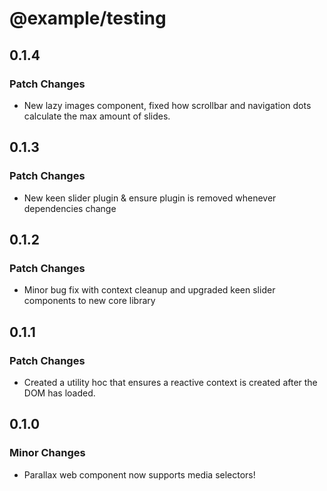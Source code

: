 # @example/testing

## 0.1.4

### Patch Changes

- New lazy images component, fixed how scrollbar and navigation dots calculate the max amount of slides.

## 0.1.3

### Patch Changes

- New keen slider plugin & ensure plugin is removed whenever dependencies change

## 0.1.2

### Patch Changes

- Minor bug fix with context cleanup and upgraded keen slider components to new core library

## 0.1.1

### Patch Changes

- Created a utility hoc that ensures a reactive context is created after the DOM has loaded.

## 0.1.0

### Minor Changes

- Parallax web component now supports media selectors!
